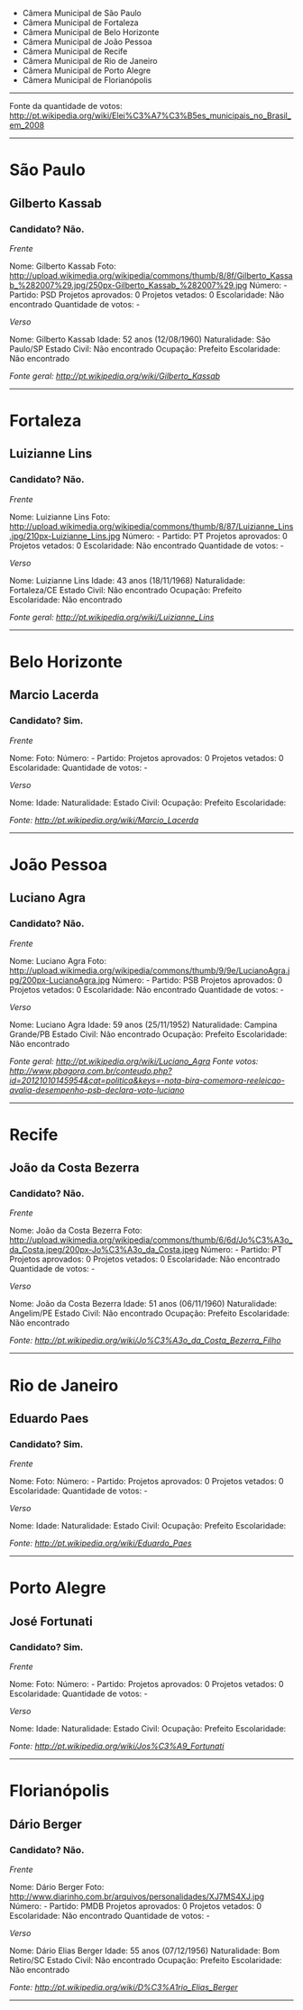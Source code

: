 
* Câmera Municipal de São Paulo
* Câmera Municipal de Fortaleza
* Câmera Municipal de Belo Horizonte
* Câmera Municipal de João Pessoa
* Câmera Municipal de Recife
* Câmera Municipal de Rio de Janeiro
* Câmera Municipal de Porto Alegre
* Câmera Municipal de Florianópolis

----

Fonte da quantidade de votos: http://pt.wikipedia.org/wiki/Elei%C3%A7%C3%B5es_municipais_no_Brasil_em_2008

----

# São Paulo
## Gilberto Kassab
### Candidato? Não.

*Frente*

Nome: Gilberto Kassab
Foto: http://upload.wikimedia.org/wikipedia/commons/thumb/8/8f/Gilberto_Kassab_%282007%29.jpg/250px-Gilberto_Kassab_%282007%29.jpg
Número: -
Partido: PSD
Projetos aprovados: 0
Projetos vetados: 0
Escolaridade: Não encontrado
Quantidade de votos: -

*Verso*

Nome: Gilberto Kassab
Idade: 52 anos (12/08/1960)
Naturalidade: São Paulo/SP
Estado Civil: Não encontrado
Ocupação: Prefeito
Escolaridade: Não encontrado

*Fonte geral: http://pt.wikipedia.org/wiki/Gilberto_Kassab*

---

# Fortaleza
## Luizianne Lins
### Candidato? Não.

*Frente*

Nome: Luizianne Lins
Foto: http://upload.wikimedia.org/wikipedia/commons/thumb/8/87/Luizianne_Lins.jpg/210px-Luizianne_Lins.jpg
Número: -
Partido: PT
Projetos aprovados: 0
Projetos vetados: 0
Escolaridade: Não encontrado
Quantidade de votos: -

*Verso*

Nome: Luizianne Lins
Idade: 43 anos (18/11/1968)
Naturalidade: Fortaleza/CE
Estado Civil: Não encontrado
Ocupação: Prefeito
Escolaridade: Não encontrado

*Fonte geral: http://pt.wikipedia.org/wiki/Luizianne_Lins*

---

# Belo Horizonte
## Marcio Lacerda
### Candidato? Sim.

*Frente*

Nome:
Foto:
Número: -
Partido:
Projetos aprovados: 0
Projetos vetados: 0
Escolaridade:
Quantidade de votos: -

*Verso*

Nome:
Idade:
Naturalidade:
Estado Civil:
Ocupação: Prefeito
Escolaridade:

*Fonte: http://pt.wikipedia.org/wiki/Marcio_Lacerda*

---

# João Pessoa
## Luciano Agra
### Candidato? Não.

*Frente*

Nome: Luciano Agra
Foto: http://upload.wikimedia.org/wikipedia/commons/thumb/9/9e/LucianoAgra.jpg/200px-LucianoAgra.jpg
Número: -
Partido: PSB
Projetos aprovados: 0
Projetos vetados: 0
Escolaridade: Não encontrado
Quantidade de votos: -

*Verso*

Nome: Luciano Agra
Idade: 59 anos (25/11/1952)
Naturalidade: Campina Grande/PB
Estado Civil: Não encontrado
Ocupação: Prefeito
Escolaridade: Não encontrado

*Fonte geral: http://pt.wikipedia.org/wiki/Luciano_Agra*
*Fonte votos: http://www.pbagora.com.br/conteudo.php?id=20121010145954&cat=politica&keys=-nota-bira-comemora-reeleicao-avalia-desempenho-psb-declara-voto-luciano*

---

# Recife
## João da Costa Bezerra
### Candidato? Não.

*Frente*

Nome: João da Costa Bezerra
Foto: http://upload.wikimedia.org/wikipedia/commons/thumb/6/6d/Jo%C3%A3o_da_Costa.jpeg/200px-Jo%C3%A3o_da_Costa.jpeg
Número: -
Partido: PT
Projetos aprovados: 0
Projetos vetados: 0
Escolaridade: Não encontrado
Quantidade de votos: -

*Verso*

Nome: João da Costa Bezerra
Idade: 51 anos (06/11/1960)
Naturalidade: Angelim/PE
Estado Civil: Não encontrado
Ocupação: Prefeito
Escolaridade: Não encontrado

*Fonte: http://pt.wikipedia.org/wiki/Jo%C3%A3o_da_Costa_Bezerra_Filho*

---

# Rio de Janeiro
## Eduardo Paes
### Candidato? Sim.

*Frente*

Nome:
Foto:
Número: -
Partido:
Projetos aprovados: 0
Projetos vetados: 0
Escolaridade:
Quantidade de votos: -

*Verso*

Nome:
Idade:
Naturalidade:
Estado Civil:
Ocupação: Prefeito
Escolaridade:

*Fonte: http://pt.wikipedia.org/wiki/Eduardo_Paes*

---

# Porto Alegre
## José Fortunati
### Candidato? Sim.

*Frente*

Nome:
Foto:
Número: -
Partido:
Projetos aprovados: 0
Projetos vetados: 0
Escolaridade:
Quantidade de votos: -

*Verso*

Nome:
Idade:
Naturalidade:
Estado Civil:
Ocupação: Prefeito
Escolaridade:

*Fonte: http://pt.wikipedia.org/wiki/Jos%C3%A9_Fortunati*

---

# Florianópolis
## Dário Berger
### Candidato? Não.

*Frente*

Nome: Dário Berger
Foto: http://www.diarinho.com.br/arquivos/personalidades/XJ7MS4XJ.jpg
Número: -
Partido: PMDB
Projetos aprovados: 0
Projetos vetados: 0
Escolaridade: Não encontrado
Quantidade de votos: -

*Verso*

Nome: Dário Elias Berger
Idade: 55 anos (07/12/1956)
Naturalidade: Bom Retiro/SC
Estado Civil: Não encontrado
Ocupação: Prefeito
Escolaridade: Não encontrado

*Fonte: http://pt.wikipedia.org/wiki/D%C3%A1rio_Elias_Berger*

---
